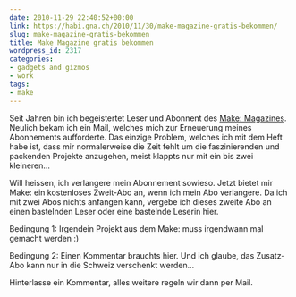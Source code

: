 ```yaml
---
date: 2010-11-29 22:40:52+00:00
link: https://habi.gna.ch/2010/11/30/make-magazine-gratis-bekommen/
slug: make-magazine-gratis-bekommen
title: Make Magazine gratis bekommen
wordpress_id: 2317
categories:
- gadgets and gizmos
- work
tags:
- make
---
```


Seit Jahren bin ich begeistertet Leser und Abonnent des [Make: Magazines](http://makezine.com/). Neulich bekam ich ein Mail, welches mich zur Erneuerung meines Abonnements aufforderte. Das einzige Problem, welches ich mit dem Heft habe ist, dass mir normalerweise die Zeit fehlt um die faszinierenden und packenden Projekte anzugehen, meist klappts nur mit ein bis zwei kleineren...




Will heissen, ich verlangere mein Abonnement sowieso. Jetzt bietet mir Make: ein kostenloses Zweit-Abo an, wenn ich mein Abo verlangere. Da ich mit zwei Abos nichts anfangen kann, vergebe ich dieses zweite Abo an einen bastelnden Leser oder eine bastelnde Leserin hier.




Bedingung 1: Irgendein Projekt aus dem Make: muss irgendwann mal gemacht werden :)




Bedingung 2: Einen Kommentar brauchts hier. Und ich glaube, das Zusatz-Abo kann nur in die Schweiz verschenkt werden...




Hinterlasse ein Kommentar, alles weitere regeln wir dann per Mail.



